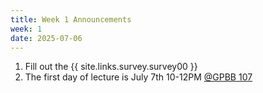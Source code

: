 ```yaml
---
title: Week 1 Announcements
week: 1
date: 2025-07-06
---
```


1. Fill out the {{ site.links.survey.survey00 }} 
2. The first day of lecture is July 7th 10-12PM [@GPBB 107](https://www.berkeley.edu/map/genetics-and-plant-biology/)

